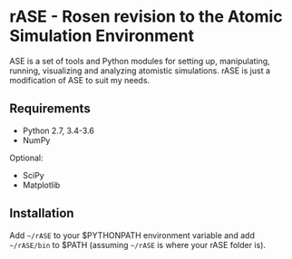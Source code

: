rASE - Rosen revision to the Atomic Simulation Environment
=============================

ASE is a set of tools and Python modules for setting up, manipulating,
running, visualizing and analyzing atomistic simulations. rASE is just a modification of ASE to suit my needs.

Requirements
------------

* Python 2.7, 3.4-3.6
* NumPy

Optional:

* SciPy
* Matplotlib


Installation
------------

Add ``~/rASE`` to your $PYTHONPATH environment variable and add
``~/rASE/bin`` to $PATH (assuming ``~/rASE`` is where your rASE folder is).
